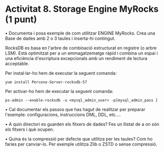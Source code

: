 # Activitat 8. Storage Engine MyRocks (1 punt)

• Documenta i posa exemple de com utilitzar ENGINE MyRocks. Crea una Base de dades amb 2 o 3 taules i inserta-hi contingut.
  
  RocksDB es basa en l'arbre de combinació estructurat en registre (o arbre LSM). Està optimitzat per a un emmagatzematge ràpid i combina un espai i una eficiència d'escriptura excepcionals amb un rendiment de lectura acceptable.
  
  Per instal·lar-ho hem de executar la seguent comanda:
  
    yum install Percona-Server-rocksdb-57
  
  Per activar-ho hem de executar la seguent comanda:
  
    ps-admin --enable-rocksdb -u <mysql_admin_user> -p[mysql_admin_pass ]
  
  
  
• Cal documentar els passos que has hagut de realitzar per preparar l'exemple: configuracions, instruccions DML, DDL, etc....
  
  
• A quin directori es guarden els fitxers de dades? Fes un llistat de a on són els fitxers i què ocupen.
  
  
• Quina és la compressió per defecte que utilitza per les taules? Com ho faries per canviar-lo. Per exemple utilitza Zlib o ZSTD o sense compressió.
  
  
